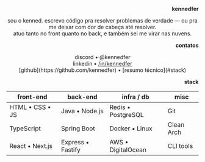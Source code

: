 <!--

Copyright © 2025 Kenned
This file is licensed under CC BY 4.0
See the LICENSE file for details

-->

<div align="right">
  
  <b>kennedfer</b>

</div>

<div align="center">
  sou o kenned. escrevo código pra resolver problemas de verdade — ou pra me deixar com dor de cabeça até resolver.<br>
  atuo tanto no front quanto no back, e também sei me virar nas nuvens.
</div>

<div align="right">
  
  <b>contatos</b>
  
</div>

<div align="center">
  <kenned14santos@gmail.com>
  discord • @kennedfer<br>
  linkedin • <a href="https://linkedin.com/in/kennedfer">/in/kennedfer</a><br>
  [github](https://github.com/kennedfer) • [resumo técnico](#stack)
</div>

<div align="right">
  
  <b>stack</b>
  
</div>

<div align="center">
  
| front-end             | back-end         | infra / db         | misc                  |
|-----------------------|------------------|---------------------|------------------------|
| HTML • CSS • JS       | Java • Node.js   | Redis • PostgreSQL  | Git                   |
| TypeScript            | Spring Boot      | Docker • Linux      | Clean Arch            |
| React • Next.js       | Express • Fastify | AWS • DigitalOcean | CLI tools             |

</div>
